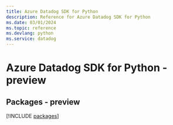 ```yaml
---
title: Azure Datadog SDK for Python
description: Reference for Azure Datadog SDK for Python
ms.date: 03/01/2024
ms.topic: reference
ms.devlang: python
ms.service: datadog
---
```

# Azure Datadog SDK for Python - preview
## Packages - preview
[!INCLUDE [packages](datadog-index.md)]